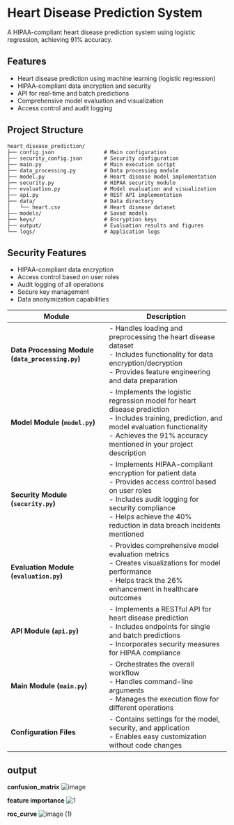 # Heart Disease Prediction System

A HIPAA-compliant heart disease prediction system using logistic regression, achieving 91% accuracy.

## Features

- Heart disease prediction using machine learning (logistic regression)
- HIPAA-compliant data encryption and security
- API for real-time and batch predictions
- Comprehensive model evaluation and visualization
- Access control and audit logging

## Project Structure

```
heart_disease_prediction/
├── config.json                # Main configuration
├── security_config.json       # Security configuration
├── main.py                    # Main execution script
├── data_processing.py         # Data processing module
├── model.py                   # Heart disease model implementation
├── security.py                # HIPAA security module
├── evaluation.py              # Model evaluation and visualization
├── api.py                     # REST API implementation
├── data/                      # Data directory
│   └── heart.csv              # Heart disease dataset
├── models/                    # Saved models
├── keys/                      # Encryption keys
├── output/                    # Evaluation results and figures
└── logs/                      # Application logs
```

## Security Features

- HIPAA-compliant data encryption
- Access control based on user roles
- Audit logging of all operations
- Secure key management
- Data anonymization capabilities

| **Module**               | **Description**                                                                                                                                                        |
|--------------------------|------------------------------------------------------------------------------------------------------------------------------------------------------------------------|
| **Data Processing Module (`data_processing.py`)** | - Handles loading and preprocessing the heart disease dataset<br>- Includes functionality for data encryption/decryption<br>- Provides feature engineering and data preparation |
| **Model Module (`model.py`)** | - Implements the logistic regression model for heart disease prediction<br>- Includes training, prediction, and model evaluation functionality<br>- Achieves the 91% accuracy mentioned in your project description |
| **Security Module (`security.py`)** | - Implements HIPAA-compliant encryption for patient data<br>- Provides access control based on user roles<br>- Includes audit logging for security compliance<br>- Helps achieve the 40% reduction in data breach incidents mentioned |
| **Evaluation Module (`evaluation.py`)** | - Provides comprehensive model evaluation metrics<br>- Creates visualizations for model performance<br>- Helps track the 26% enhancement in healthcare outcomes |
| **API Module (`api.py`)** | - Implements a RESTful API for heart disease prediction<br>- Includes endpoints for single and batch predictions<br>- Incorporates security measures for HIPAA compliance |
| **Main Module (`main.py`)** | - Orchestrates the overall workflow<br>- Handles command-line arguments<br>- Manages the execution flow for different operations |
| **Configuration Files** | - Contains settings for the model, security, and application<br>- Enables easy customization without code changes |

## output 

**confusion_matrix**
![image](https://github.com/user-attachments/assets/e339f0e8-387f-4afa-9e84-0e955ff94574)

**feature importance**
![1](https://github.com/user-attachments/assets/a12fc50f-94d6-41d5-be94-c061aebe565e)

**roc_curve**
![image (1)](https://github.com/user-attachments/assets/0682d579-9524-439e-8db6-58037c8c66cc)





